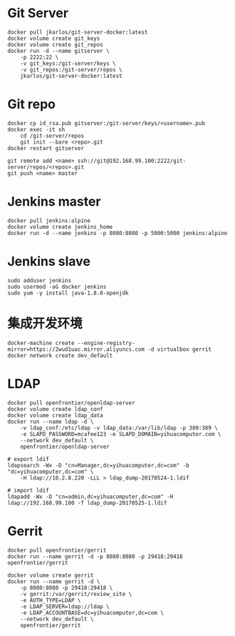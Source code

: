 # Git Server

    docker pull jkarlos/git-server-docker:latest
    docker volume create git_keys
    docker volume create git_repos
    docker run -d --name gitserver \
        -p 2222:22 \
        -v git_keys:/git-server/keys \
        -v git_repos:/git-server/repos \
        jkarlos/git-server-docker:latest

# Git repo

    docker cp id_rsa.pub gitserver:/git-server/keys/<username>.pub
    docker exec -it sh
        cd /git-server/repos
        git init --bare <repo>.git
    docker restart gitserver
    
    git remote add <name> ssh://git@192.168.99.100:2222/git-server/repos/<repos>.git
    git push <name> master

# Jenkins master

    docker pull jenkins:alpine
    docker volume create jenkins_home
    docker run -d --name jenkins -p 8080:8080 -p 5000:5000 jenkins:alpine

# Jenkins slave

    sudo adduser jenkins
    sudo usermod -aG docker jenkins
    sudo yum -y install java-1.8.0-openjdk
    
# 集成开发环境

    docker-machine create --engine-registry-mirror=https://2wud1uac.mirror.aliyuncs.com -d virtualbox gerrit
    docker network create dev_default

# LDAP
    docker pull openfrontier/openldap-server
    docker volume create ldap_conf
    docker volume create ldap_data
    docker run --name ldap -d \
        -v ldap_conf:/etc/ldap -v ldap_data:/var/lib/ldap -p 389:389 \
        -e SLAPD_PASSWORD=mcafee123 -e SLAPD_DOMAIN=yihuacomputer.com \
        --network dev_default \
        openfrontier/openldap-server
        
    # export ldif
    ldapsearch -Wx -D "cn=Manager,dc=yihuacomputer,dc=com" -b "dc=yihuacomputer,dc=com" \
        -H ldap://10.2.8.220 -LLL > ldap_dump-20170524-1.ldif

    # import ldif 
    ldapadd -Wx -D "cn=admin,dc=yihuacomputer,dc=com" -H ldap://192.168.99.100 -f ldap_dump-20170525-1.ldif

# Gerrit

    docker pull openfrontier/gerrit
    docker run --name gerrit -d -p 8080:8080 -p 29418:29418 openfrontier/gerrit

    docker volume create gerrit 
    docker run --name gerrit -d \
        -p 8080:8080 -p 29418:29418 \
        -v gerrit:/var/gerrit/review_site \
        -e AUTH_TYPE=LDAP \
        -e LDAP_SERVER=ldap://ldap \
        -e LDAP_ACCOUNTBASE=dc=yihuacomputer,dc=com \
        --network dev_default \
        openfrontier/gerrit
    
        
